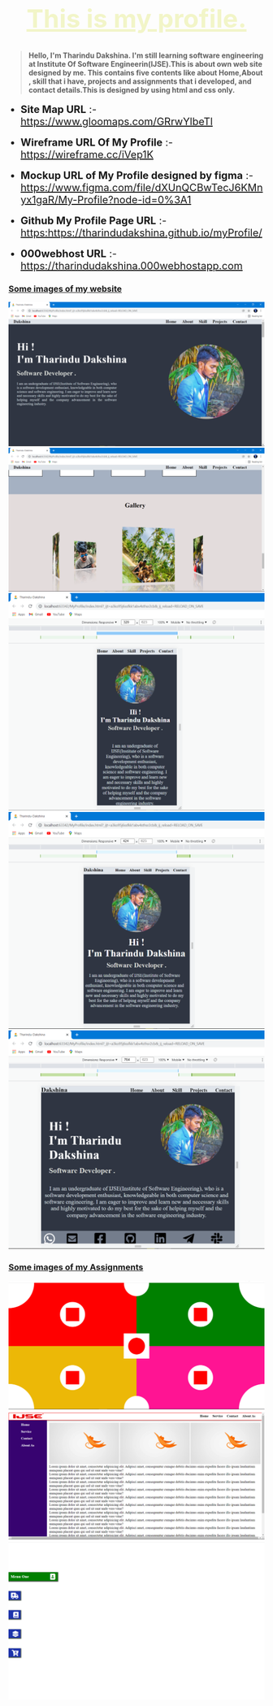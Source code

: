 <h1 style="text-align: center; font-size: 50px; color: #f2f5c8"><u>This is my profile.</u></h1>

> #### Hello, I'm Tharindu Dakshina. I'm still learning software engineering at Institute Of Software Engineerin(IJSE).This is about own web site designed by me. This contains five contents like about Home,About , skill that i have, projects and assignments that i developed, and contact details.This is designed by using html and css only.

<ul>
<li style="font-size: 20px"><b>Site Map URL</b> :- <a href="https://www.gloomaps.com/GRrwYlbeTl" target="_blank">https://www.gloomaps.com/GRrwYlbeTl </a></li>
<br>
<li style="font-size: 20px"><b>Wireframe URL Of My Profile</b> :- <a href="https://wireframe.cc/iVep1K" target="_blank">https://wireframe.cc/iVep1K</a></li>
<br>
<li style="font-size: 20px"><b>Mockup URL of My Profile designed by figma</b> :- <a href="https://www.figma.com/file/dXUnQCBwTecJ6KMnyx1gaR/My-Profile?node-id=0%3A1" target="_blank">https://www.figma.com/file/dXUnQCBwTecJ6KMnyx1gaR/My-Profile?node-id=0%3A1</a></li>
<br>
<li style="font-size: 20px"><b>Github My Profile Page URL</b> :- <a href="https://tharindudakshina.github.io/myProfile/" target="_blank">https:https://tharindudakshina.github.io/myProfile/</a></li>
<br>
<li style="font-size: 20px"><b>000webhost URL</b> :- <a href="https://tharindudakshina.000webhostapp.com" target="_blank">https://tharindudakshina.000webhostapp.com</a></li>
</ul>

<h3><u><b>Some images of my website</b></u></h3>

![image of MyProfile](assets/images/readme/img1.png) 
<br>
![image of MyProfile](assets/images/readme/img2.png)
<br>
![image of MyProfile](assets/images/readme/img3.png)
<br>
![image of MyProfile](assets/images/readme/img4.png)
<br>
![image of MyProfile](assets/images/readme/img5.png)
<br>
<h3><u><b>Some images of my Assignments</b></u></h3>

![image of MyProfile](assets/images/Assignment/assignment_01.png)
<br>
![image of MyProfile](assets/images/Assignment/assignment_02.png)
<br>
![image of MyProfile](assets/images/Assignment/assignment_05.png)
